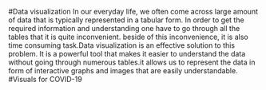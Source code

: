 #Data visualization
In our everyday life, we often come across large amount of data that is typically represented in a tabular form.
In order to get the required information and understanding one have to go through all the tables that it is quite inconvenient.
beside of this inconvenience, it is also time consuming task.Data visualization is an effective solution to this problem.
It is a powerful tool that makes it easier to understand the data without going through numerous tables.it allows  us to represent
the data in form of interactive graphs and images that are easily understandable.
#Visuals for COVID-19
